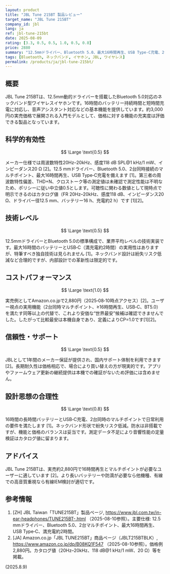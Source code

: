 ```yaml
---
layout: product
title: "JBL Tune 215BT 製品レビュー"
target_name: "JBL Tune 215BT"
company_id: jbl
lang: ja
ref: jbl-tune-215bt
date: 2025-08-09
rating: [3.3, 0.5, 0.5, 1.0, 0.5, 0.8]
price: 2880
summary: "12.5mmドライバー、Bluetooth 5.0、最大16時間再生、USB Type‑C充電、2台同時接続のマルチポイント対応のネックバンド型イヤホン。実売約2,880円（Amazon.co.jp参照）で高い実用性を提供します。"
tags: [Bluetooth, ネックバンド, イヤホン, JBL, ワイヤレス]
permalink: /products/ja/jbl-tune-215bt/
---
```


## 概要

JBL Tune 215BTは、12.5mm動的ドライバーを搭載したBluetooth 5.0対応のネックバンド型ワイヤレスイヤホンです。16時間のバッテリー持続時間と短時間充電に対応し、音声アシスタント対応などの基本機能を提供しています。約3,000円の実売価格で展開される入門モデルとして、価格に対する機能の充実度は評価できる製品となっています。

## 科学的有効性

$$ \Large \text{0.5} $$

メーカー仕様では周波数特性20Hz–20kHz、感度118 dB SPL@1 kHz/1 mW、インピーダンス20 Ω [2]。12.5 mmドライバー、Bluetooth 5.0、2台同時接続のマルチポイント、最大16時間再生、USB Type‑C充電を備えます [1]。第三者の周波数特性偏差、THD+N、クロストーク等の測定値は未確認で測定性能は不明なため、ポリシーに従い中立値0.5とします。可聴性に関わる数値として現時点で明示できるのはカタログ値（FR 20Hz–20kHz、感度118 dB、インピーダンス20 Ω、ドライバー径12.5 mm、バッテリー16 h、充電約2 h）です [1][2]。

## 技術レベル

$$ \Large \text{0.5} $$

12.5mmドライバーとBluetooth 5.0の標準構成で、業界平均レベルの技術実装です。最大16時間のバッテリーとUSB‑C（満充電約2時間）の実用性はありますが、特筆すべき独自技術は見られません [1]。ネックバンド設計は紛失リスク低減など合理的ですが、内部設計での革新性は限定的です。

## コストパフォーマンス

$$ \Large \text{1.0} $$

実売例としてAmazon.co.jpで2,880円（2025‑08‑10時点アクセス）[2]。ユーザー視点の実用機能（2台同時マルチポイント、≥16時間再生、USB‑C、BT5.0）を満たす同等以上の代替で、これより安価な“世界最安”候補は確認できませんでした。したがって比較最安は本機自身であり、定義によりCP=1.0です[1][2]。

## 信頼性・サポート

$$ \Large \text{0.5} $$

JBLとして1年間のメーカー保証が提供され、国内サポート体制を利用できます [2]。長期耐久性は価格相応で、場合により買い替えの方が現実的です。アプリやファームウェア更新の継続提供は本機での確証がないため評価には含めません。

## 設計思想の合理性

$$ \Large \text{0.8} $$

16時間の長時間バッテリーとUSB‑C充電、2台同時のマルチポイントで日常利用の要件を満たします [1]。ネックバンド形状で紛失リスク低減。防水は非搭載ですが、機能と価格のバランスは妥当です。測定データ不足により音響性能の定量検証はカタログ値に留まります。

## アドバイス

JBL Tune 215BTは、実売約2,880円で16時間再生とマルチポイントが必要なユーザーに適しています [2]。より長いバッテリーや防滴が必要なら他機種、有線での高音質重視なら有線IEM検討が適切です。

## 参考情報

1. [ZH] JBL Taiwan「TUNE215BT」製品ページ, https://www.jbl.com.tw/in-ear-headphones/TUNE215BT-.html （2025-08-10参照）。主要仕様: 12.5 mmドライバー、Bluetooth 5.0、2台マルチポイント、最大16時間再生、USB Type‑C、満充電約2時間。
2. [JA] Amazon.co.jp「JBL TUNE215BT」商品ページ（JBLT215BTBLK）, https://www.amazon.co.jp/dp/B08KQ1F547 （2025-08-10参照）。価格例2,880円。カタログ値（20Hz–20kHz、118 dB@1 kHz/1 mW、20 Ω）等を掲載。

(2025.8.9)